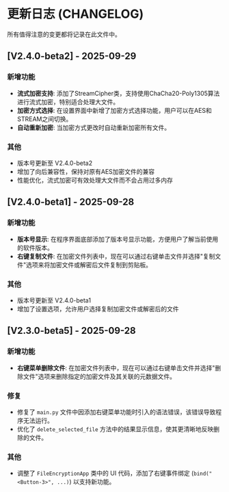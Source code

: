 # 更新日志 (CHANGELOG)

所有值得注意的变更都将记录在此文件中。

## [V2.4.0-beta2] - 2025-09-29

### 新增功能
- **流式加密支持**: 添加了StreamCipher类，支持使用ChaCha20-Poly1305算法进行流式加密，特别适合处理大文件。
- **加密方式选择**: 在设置界面中新增了加密方式选择功能，用户可以在AES和STREAM之间切换。
- **自动重新加密**: 当加密方式更改时自动重新加密所有文件。

### 其他
- 版本号更新至 V2.4.0-beta2
- 增加了向后兼容性，保持对原有AES加密文件的兼容
- 性能优化，流式加密可有效处理大文件而不会占用过多内存

## [V2.4.0-beta1] - 2025-09-28

### 新增功能
- **版本号显示**: 在程序界面底部添加了版本号显示功能，方便用户了解当前使用的软件版本。
- **右键复制文件**: 在加密文件列表中，现在可以通过右键单击文件并选择"复制文件"选项来将加密文件或解密后文件复制到剪贴板。

### 其他
- 版本号更新至 V2.4.0-beta1
- 增加了设置选项，允许用户选择复制加密文件或解密后的文件

## [V2.3.0-beta5] - 2025-09-28

### 新增功能
- **右键菜单删除文件**: 在加密文件列表中，现在可以通过右键单击文件并选择"删除文件"选项来删除指定的加密文件及其关联的元数据文件。

### 修复
- 修复了 `main.py` 文件中因添加右键菜单功能时引入的语法错误，该错误导致程序无法运行。
- 优化了 `delete_selected_file` 方法中的结果显示信息，使其更清晰地反映删除的文件。

### 其他
- 调整了 `FileEncryptionApp` 类中的 UI 代码，添加了右键事件绑定 (`bind("<Button-3>", ...)`) 以支持新功能。